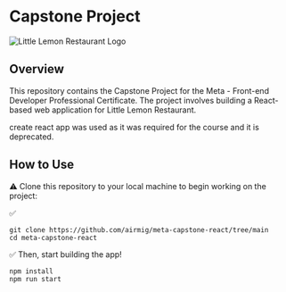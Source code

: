 # Capstone Project

![Little Lemon Restaurant Logo](https://adq.eai.today/ref1/restaurant-b.webp)

## Overview

This repository contains the Capstone Project for the Meta - Front-end Developer Professional Certificate. The project involves building a React-based web application for Little Lemon Restaurant.

create react app was used as it was required for the course and it is deprecated.

## How to Use

:warning:
Clone this repository to your local machine to begin working on the project:

:white_check_mark:
```
git clone https://github.com/airmig/meta-capstone-react/tree/main
cd meta-capstone-react
```

:white_check_mark:
Then, start building the app!

```
npm install
npm run start
```
